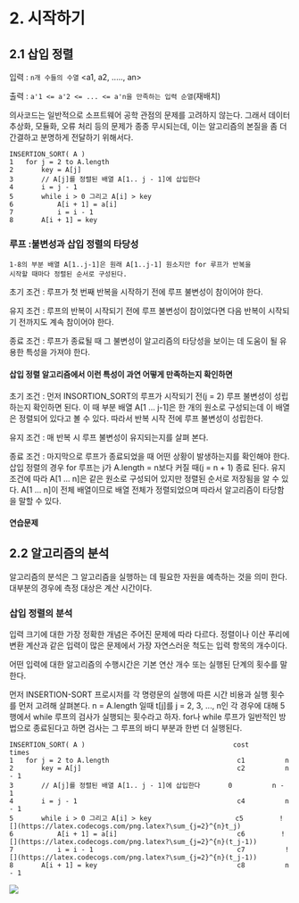 # 2. 시작하기

## 2.1 삽입 정렬

입력 : `n개 수들의 수열` <a1, a2, ....., an>

출력 : `a'1 <= a'2 <= ... <= a'n을 만족하는 입력 순열`(재배치)

의사코드는 일반적으로 소프트웨어 공학 관점의 문제를 고려하지 않는다. 
그래서 데이터 추상화, 모듈화, 오류 처리 등의 문제가 종종 무시되는데, 이는 알고리즘의 본질을 좀 더 간결하고 분명하게 전달하기 위해서다.

```
INSERTION_SORT( A )
1   for j = 2 to A.length
2       key = A[j]
3       // A[j]를 정렬된 배열 A[1.. j - 1]에 삽입한다
4       i = j - 1
5       while i > 0 그리고 A[i] > key
6           A[i + 1] = a[i]
7           i = i - 1
8       A[i + 1] = key
```

### 루프 :불변성과 삽입 정렬의 타당성

```
1-8의 부분 배열 A[1..j-1]은 원래 A[1..j-1] 원소지만 for 루프가 반복을
시작할 때마다 정렬된 순서로 구성된다.
```

초기 조건 : 루프가 첫 번째 반복을 시작하기 전에 루프 불변성이 참이어야 한다.

유지 조건 : 루프의 반복이 시작되기 전에 루프 불변성이 참이었다면 다음 반복이 시작되기 전까지도 계속 참이어야 한다.

종료 조건 : 루프가 종료될 때 그 불변성이 알고리즘의 타당성을 보이는 데 도움이 될 유용한 특성을 가져야 한다.

#### 삽입 정렬 알고리즘에서 이런 특성이 과연 어떻게 만족하는지 확인하면

초기 조건 : 먼저 INSORTION_SORT의 루프가 시작되기 전(j = 2) 루프 불변성이 성립하는지 확인하면 된다. 
이 때 부분 배열 A[1 ... j-1]은 한 개의 원소로 구성되는데 이 배열은 정렬되어 있다고 볼 수 있다. 따라서 반복 시작 전에 루프 불변성이 성립한다.

유지 조건 : 매 반복 시 루프 불변성이 유지되는지를 살펴 본다. 

종료 조건 : 마지막으로 루프가 종료되었을 때 어떤 상황이 발생하는지를 확인해야 한다. 
삽입 정렬의 경우 for 루프는 j가 A.length = n보다 커질 때(j = n + 1) 종료 된다. 유지 조건에 따라 A[1 ... n]은 같은 원소로 구성되어 있지만 정렬된 순서로 저장됨을 알 수 있다. A[1 ... n]이 전체 배열이므로 배열 전체가 정렬되었으며 따라서 알고리즘이 타당함을 말할 수 있다.


#### 연습문제

## 2.2 알고리즘의 분석

알고리즘의 분석은 그 알고리즘을 실행하는 데 필요한 자원을 예측하는 것을 의미 한다. 대부분의 경우에 측정 대상은 계산 시간이다.

### 삽입 정렬의 분석

입력 크기에 대한 가장 정확한 개념은 주어진 문제에 따라 다르다. 정렬이나 이산 푸리에 변환 계산과 같은 입력이 많은 문제에서 가장 자연스러운 척도는 입력 항목의 개수이다.

어떤 입력에 대한 알고리즘의 수행시간은 기본 연산 개수 또는 실행된 단계의 횟수를 말한다.

먼저 INSERTION-SORT 프로시저를 각 명령문의 실행에 따른 시간 비용과 실행 횟수를 먼저 고려해 살펴본다. n = A.length 일때 t[j]를 j = 2, 3, ..., n인 각 경우에 대해 5행에서 while 루프의 검사가 실행되는 횟수라고 하자. for나 while 루프가 일반적인 방법으로 종료된다고 하면 검사는 그 루프의 바디 부분과 한번 더 실행된다. 

```
INSERTION_SORT( A )                                     cost        times
1   for j = 2 to A.length                                c1          n
2       key = A[j]                                       c2          n - 1
3       // A[j]를 정렬된 배열 A[1.. j - 1]에 삽입한다       0          n - 1
4       i = j - 1                                        c4          n - 1
5       while i > 0 그리고 A[i] > key                     c5         ![](https://latex.codecogs.com/png.latex?\sum_{j=2}^{n}t_j)
6           A[i + 1] = a[i]                              c6         ![](https://latex.codecogs.com/png.latex?\sum_{j=2}^{n}(t_j-1))
7           i = i - 1                                    c7          ![](https://latex.codecogs.com/png.latex?\sum_{j=2}^{n}(t_j-1))
8       A[i + 1] = key                                   c8          n - 1
```

![](https://latex.codecogs.com/png.latex?\sum_{j=2}^{n}t_j)
